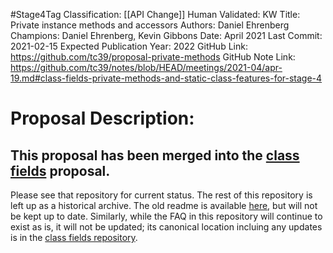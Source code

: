 #Stage4Tag
Classification: [[API Change]]
Human Validated: KW
Title: Private instance methods and accessors
Authors: Daniel Ehrenberg
Champions: Daniel Ehrenberg, Kevin Gibbons
Date: April 2021
Last Commit: 2021-02-15
Expected Publication Year: 2022
GitHub Link: https://github.com/tc39/proposal-private-methods
GitHub Note Link: https://github.com/tc39/notes/blob/HEAD/meetings/2021-04/apr-19.md#class-fields-private-methods-and-static-class-features-for-stage-4

# Proposal Description:
## This proposal has been merged into the [class fields](https://github.com/tc39/proposal-class-fields) proposal.

Please see that repository for current status. The rest of this repository is left up as a historical archive. The old readme is available [here](OLD_README.md), but will not be kept up to date. Similarly, while the FAQ in this repository will continue to exist as is, it will not be updated; its canonical location incluing any updates is in the [class fields repository](https://github.com/tc39/proposal-class-fields/blob/HEAD/PRIVATE_SYNTAX_FAQ.md).

